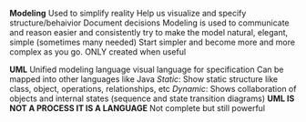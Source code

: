 **Modeling**
Used to simplify reality
Help us visualize and specify structure/behaivior
Document decisions
Modeling is used to communicate and reason easier and consistently
try to make the model natural, elegant, simple (sometimes many needed)
Start simpler and become more and more complex as you go.
ONLY created when useful


**UML** Unified modeling language
visual language for specification 
Can be mapped into other languages like Java
    *Static*: Show static structure like class, object, operations, relationships, etc
    *Dynamic*: Shows collaboration of objects and internal states (sequence and state transition diagrams)
__UML IS NOT A PROCESS IT IS A LANGUAGE__
Not complete but still powerful
